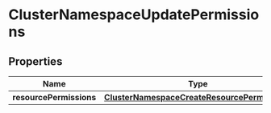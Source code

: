 

# ClusterNamespaceUpdatePermissions

## Properties

Name | Type | Description | Notes
------------ | ------------- | ------------- | -------------
**resourcePermissions** | [**ClusterNamespaceCreateResourcePermissions**](ClusterNamespaceCreateResourcePermissions.md) |  |  [optional]



